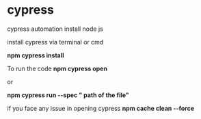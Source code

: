 # cypress
cypress automation
install node js

install cypress via terminal or cmd 

**npm cypress install**

To run the code
**npm cypress open**

or 

**npm cypress run --spec " path of the file"**

if you face any issue in opening cypress
**npm cache clean --force**

